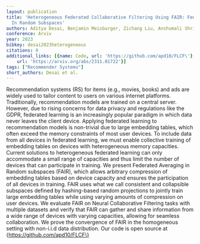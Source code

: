 ```yaml
---
layout: publication
title: 'Heterogeneous Federated Collaborative Filtering Using FAIR: Federated Averaging
  In Random Subspaces'
authors: Aditya Desai, Benjamin Meisburger, Zichang Liu, Anshumali Shrivastava
conference: Arxiv
year: 2023
bibkey: desai2023heterogeneous
citations: 0
additional_links: [{name: Code, url: 'https://github.com/apd10/FLCF\'}, {name: Paper,
    url: 'https://arxiv.org/abs/2311.01722'}]
tags: ["Recommender Systems"]
short_authors: Desai et al.
---
```

Recommendation systems (RS) for items (e.g., movies, books) and ads are
widely used to tailor content to users on various internet platforms.
Traditionally, recommendation models are trained on a central server. However,
due to rising concerns for data privacy and regulations like the GDPR,
federated learning is an increasingly popular paradigm in which data never
leaves the client device. Applying federated learning to recommendation models
is non-trivial due to large embedding tables, which often exceed the memory
constraints of most user devices. To include data from all devices in federated
learning, we must enable collective training of embedding tables on devices
with heterogeneous memory capacities. Current solutions to heterogeneous
federated learning can only accommodate a small range of capacities and thus
limit the number of devices that can participate in training. We present
Federated Averaging in Random subspaces (FAIR), which allows arbitrary
compression of embedding tables based on device capacity and ensures the
participation of all devices in training. FAIR uses what we call consistent and
collapsible subspaces defined by hashing-based random projections to jointly
train large embedding tables while using varying amounts of compression on user
devices. We evaluate FAIR on Neural Collaborative Filtering tasks with multiple
datasets and verify that FAIR can gather and share information from a wide
range of devices with varying capacities, allowing for seamless collaboration.
We prove the convergence of FAIR in the homogeneous setting with non-i.i.d data
distribution. Our code is open source at \{https://github.com/apd10/FLCF\}